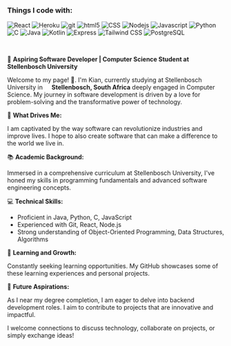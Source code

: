 <h3>Things I code with:</h3>
<p>
  <img alt="React" src="https://img.shields.io/badge/React-20232A?style=for-the-badge&logo=react&logoColor=61DAFB" />
  <img alt="Heroku" src="https://img.shields.io/badge/Heroku-430098?style=for-the-badge&logo=heroku&logoColor=white" />
  <img alt="git" src="https://img.shields.io/badge/GitLab-330F63?style=for-the-badge&logo=gitlab&logoColor=white" />
  <img alt="html5" src="https://img.shields.io/badge/HTML-239120?style=for-the-badge&logo=html5&logoColor=white" />
  <img alt="CSS" src="https://img.shields.io/badge/CSS-239120?&style=for-the-badge&logo=css3&logoColor=white" />
  <img alt="Nodejs" src="https://img.shields.io/badge/Node.js-43853D?style=for-the-badge&logo=node.js&logoColor=white" />
  <img alt="Javascript" src="https://img.shields.io/badge/JavaScript-F7DF1E?style=for-the-badge&logo=javascript&logoColor=black" />
  <img alt="Python" src="https://img.shields.io/badge/Python-14354C?style=for-the-badge&logo=python&logoColor=white" />
  <img alt="C" src="https://img.shields.io/badge/C-00599C?style=for-the-badge&logo=c&logoColor=white" />
  <img alt="Java" src="https://img.shields.io/badge/Java-ED8B00?style=for-the-badge&logo=openjdk&logoColor=white" />
  <img alt="Kotlin" src="https://img.shields.io/badge/Kotlin-0095D5?&style=for-the-badge&logo=kotlin&logoColor=white" />
  <img alt="Express" src="https://img.shields.io/badge/Express.js-404D59?style=for-the-badge" />
  <img alt="Tailwind CSS" src="https://img.shields.io/badge/Tailwind_CSS-38B2AC?style=for-the-badge&logo=tailwind-css&logoColor=white" />
  <img alt="PostgreSQL" src="https://img.shields.io/badge/PostgreSQL-316192?style=for-the-badge&logo=postgresql&logoColor=white" />
</p>
<br>


🔹 **Aspiring Software Developer | Computer Science Student at Stellenbosch University**

Welcome to my page! :wave:. I'm Kian, currently studying at Stellenbosch University in <img src="https://cdn-icons-png.flaticon.com/128/197/197562.png" width="13"/> <b>Stellenbosch, South Africa</b> deeply engaged in Computer Science. My journey in software development is driven by a love for problem-solving and the transformative power of technology.

🌟 **What Drives Me:**

I am captivated by the way software can revolutionize industries and improve lives. I hope to also create software that can make a difference to the world we live in.

📚 **Academic Background:**

Immersed in a comprehensive curriculum at Stellenbosch University, I've honed my skills in programming fundamentals and advanced software engineering concepts.

💻 **Technical Skills:**
- Proficient in Java, Python, C, JavaScript
- Experienced with Git, React, Node.js
- Strong understanding of Object-Oriented Programming, Data Structures, Algorithms

🌱 **Learning and Growth:**

Constantly seeking learning opportunities. My GitHub showcases some of these learning experiences and personal projects.

🤝 **Future Aspirations:**

As I near my degree completion, I am eager to delve into backend development roles. I aim to contribute to projects that are innovative and impactful.

I welcome connections to discuss technology, collaborate on projects, or simply exchange ideas!
